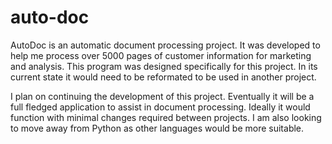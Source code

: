 # auto-doc

AutoDoc is an automatic document processing project. It was developed to help me process over 5000 pages of customer information for marketing and analysis.
This program was designed specifically for this project. In its current state it would need to be reformated to be used in another project.

I plan on continuing the development of this project. Eventually it will be a full fledged application to assist in document processing. Ideally it would function with minimal changes required between projects. I am also looking to move away from Python as other languages would be more suitable.
